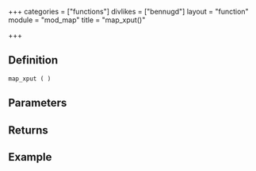 +++
categories = ["functions"]
divlikes = ["bennugd"]
layout = "function"
module = "mod_map"
title = "map_xput()"

+++

## Definition

    map_xput ( )

## Parameters

## Returns

## Example
